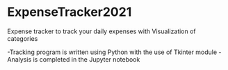 # ExpenseTracker2021
Expense tracker to track your daily expenses with Visualization of categories 

-Tracking program is written using Python with the use of Tkinter module
-Analysis is completed in the Jupyter notebook
